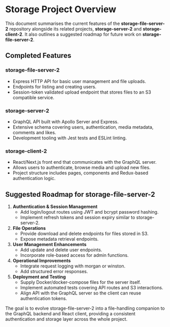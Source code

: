 # Storage Project Overview

This document summarises the current features of the **storage-file-server-2** repository alongside its related projects, **storage-server-2** and **storage-client-2**. It also outlines a suggested roadmap for future work on **storage-file-server-2**.

## Completed Features

### storage-file-server-2
- Express HTTP API for basic user management and file uploads.
- Endpoints for listing and creating users.
- Session-token validated upload endpoint that stores files to an S3 compatible service.

### storage-server-2
- GraphQL API built with Apollo Server and Express.
- Extensive schema covering users, authentication, media metadata, comments and likes.
- Development tooling with Jest tests and ESLint linting.

### storage-client-2
- React/Next.js front end that communicates with the GraphQL server.
- Allows users to authenticate, browse media and upload new files.
- Project structure includes pages, components and Redux-based authentication logic.

## Suggested Roadmap for storage-file-server-2
1. **Authentication & Session Management**
   - Add login/logout routes using JWT and bcrypt password hashing.
   - Implement refresh tokens and session expiry similar to storage-server-2.
2. **File Operations**
   - Provide download and delete endpoints for files stored in S3.
   - Expose metadata retrieval endpoints.
3. **User Management Enhancements**
   - Add update and delete user endpoints.
   - Incorporate role-based access for admin functions.
4. **Operational Improvements**
   - Integrate request logging with morgan or winston.
   - Add structured error responses.
5. **Deployment and Testing**
   - Supply Docker/docker-compose files for the server itself.
   - Implement automated tests covering API routes and S3 interactions.
   - Align API with the GraphQL server so the client can reuse authentication tokens.

The goal is to evolve storage-file-server-2 into a file-handling companion to the GraphQL backend and React client, providing a consistent authentication and storage layer across the whole project.
